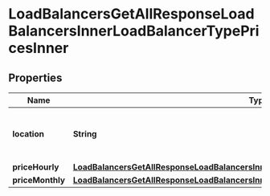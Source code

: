 

# LoadBalancersGetAllResponseLoadBalancersInnerLoadBalancerTypePricesInner


## Properties

| Name | Type | Description | Notes |
|------------ | ------------- | ------------- | -------------|
|**location** | **String** | Name of the Location the price is for. |  |
|**priceHourly** | [**LoadBalancersGetAllResponseLoadBalancersInnerLoadBalancerTypePricesInnerPriceHourly**](LoadBalancersGetAllResponseLoadBalancersInnerLoadBalancerTypePricesInnerPriceHourly.md) |  |  |
|**priceMonthly** | [**LoadBalancersGetAllResponseLoadBalancersInnerLoadBalancerTypePricesInnerPriceMonthly**](LoadBalancersGetAllResponseLoadBalancersInnerLoadBalancerTypePricesInnerPriceMonthly.md) |  |  |



